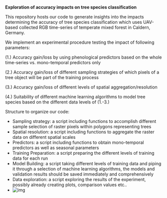 **Exploration of accuracy impacts on tree species classification**



This repository hosts our code to generate insights into the impacts determining the accuracy of tree species classification which uses UAV-based collected RGB time-series of temperate mixed forest in Caldern, Germany. 

We implement an experimental procedure testing the impact of following parameters:

(1.) Accuracy gain/loss by using phenological predictors based on the whole time-series vs. mono-temporal predictors only

(2.) Accuracy gain/loss of different sampling strategies of which pixels of a tree object will be part of the training process

(3.) Accuracy gain/loss of different levels of spatial aggregation/resolution

(4.) Suitability of different  machine learning algorithms to model tree species based on the different data levels of (1.-3.)

Structure to organize our code:

- Sampling strategy: a script including functions to accomplish different sample selection of raster pixels within polygons representing trees
- Spatial resolution: a script including functions to aggregate the raster data on different spatial scales
- Predictors: a script including functions to obtain mono-temporal predictors as well as seasonal parameters
- Training Preparation: a script preparing the different levels of training data for each run
- Model Building: a script taking different levels of training data and piping it through a selection of machine learning algorithms, the models and validation results should be saved immediately and comprehensively
- Data exploration: a script exploring the results of the experiment, possibly already creating plots, comparison values etc..
- ![img](file:///C:/Users/dagoe/AppData/Local/Temp/msohtmlclip1/01/clip_image002.png)